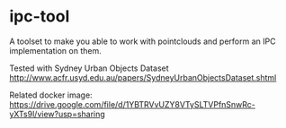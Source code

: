 # ipc-tool
A toolset to make you able to work with pointclouds and perform an IPC implementation on them.

Tested with Sydney Urban Objects Dataset
http://www.acfr.usyd.edu.au/papers/SydneyUrbanObjectsDataset.shtml

Related docker image:
https://drive.google.com/file/d/1YBTRVvUZY8VTySLTVPfnSnwRc-yXTs9l/view?usp=sharing
